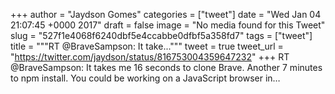 
+++
author = "Jaydson Gomes"
categories = ["tweet"]
date = "Wed Jan 04 21:07:45 +0000 2017"
draft = false
image = "No media found for this Tweet"
slug = "527f1e4068f6240dbf5e4ccabbe0dfbf5a358fd7"
tags = ["tweet"]
title = """RT @BraveSampson: It take..."""
tweet = true
tweet_url = "https://twitter.com/jaydson/status/816753004359647232"
+++
RT @BraveSampson: It takes me 16 seconds to clone Brave. Another 7 minutes to npm install. You could be working on a JavaScript browser in…
